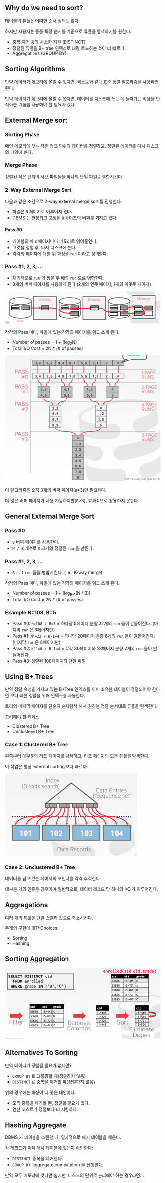 ## Why do we need to sort?

테이블의 튜플은 어떠한 순서 정의도 없다.

하지만 사용자는 종종 특정 순서를 기준으로 튜플을 탐색하기를 원한다.
* 중복 제거 등의 사소한 지원 (DISTINCT)
* 정렬된 튜플을 B+ tree 인덱스로 대량 로드하는 것이 더 빠르다.
* Aggregations (GROUP BY)

## Sorting Algorithms

만약 데이터가 메모리에 올릴 수 있다면, 퀵소트와 같이 표준 정렬 알고리즘을 사용하면 된다.

만약 데이터가 메모리에 올릴 수 없다면, 데이터를 디스크에 쓰는 데 들어가는 비용을 인식하는 기술을 사용해야 할 필요가 있다.

## External Merge sort

### Sorting Phase

메인 메모리에 맞는 작은 청크 단위의 데이터를 정렬하고, 정렬된 데이터를 다시 디스크의 파일에 쓴다.

### Merge Phase

정렬된 작은 단위의 서브 파일들을 하나의 단일 파일로 결합시킨다.

### 2-Way External Merge Sort

다음과 같은 조건으로 2-way external merge sort 를 진행한다.
* 파일은 `N` 페이지로 이루어져 있다.
* DBMS 는 한졍되고 고정된 `B` 사이즈의 버퍼를 가지고 있다.

#### Pass #0

* 테이블의 매 `B` 페이지마다 메모리로 읽어들인다.
* 그것을 정렬 후, 다시 디스크에 쓴다.
* 각각의 페이지에 대한 위 과정을 `run` 이라고 정의한다.

### Pass #1, 2, 3, ...

* 재귀적으로 `run` 의 쌍을 두 배의 `run` 으로 병합한다.
* 3개의 버퍼 페이지를 사용하게 된다 (2개의 인풋 페이지, 1개의 아웃풋 페이지)

![](./res/12-1.png)

각각의 Pass 마다, 파일에 있는 각각의 페이지를 읽고 쓰게 된다.
* Number of passes = 1 + (log<sub>2</sub>N)
* Total I/O Cost = 2N * (# of passes)

![](./res/12-2.png)

이 알고리즘은 오직 3개의 버퍼 페이지(`B`=3)만 필요하다.

더 많은 버퍼 페이지가 사용 가능하지만(`B`>3), 효과적으로 활용하지 못한다.

## General External Merge Sort

### Pass #0

* `B` 버퍼 페이지를 사용한다.
* `N / B` 개수로 `B` 크기의 정렬된 `run` 을 만든다.

### Pass #1, 2, 3, ...

* `B - 1` `run` 들을 병합시킨다. (i.e., K-way merge).

각각의 Pass 마다, 파일에 있는 각각의 페이지를 읽고 쓰게 된다.
* Number pf passes = 1 + (log<sub>B-1</sub>(N / B))
* Total I/O Cost = 2N * (# of passes)

### Example N=108, B=5

* Pass #0: `N=108 / B=5` = 하나당 5페이지 분량 22개의 `run` 들이 만들어진다. (마지막 `run` 은 3페이지만)
* Pass #1: `N'=22 / B-1=4` = 하나당 20페이지 분량 6개의 `run` 들이 만들어진다. (마지막 `run` 은 8페이지만)
* Pass #2: `N''=6 / B-1=4` = 각각 80페이지와 28페이지 분량 2개의 `run` 들이 만들어진다.
* Pass #3: 정렬된 108페이지의 단일 파일

## Using B+ Trees

만약 정렬 속성을 가지고 있는 B+Tree 인덱스를 이미 소유한 테이블이 정렬되어야 한다면 보다 빠른 정렬을 위해 인덱스를 사용한다.

트리의 마지막 페이지를 단순히 순차탐색 해서 원하는 정렬 순서대로 튜플을 탐색한다.

고려해야 할 케이스
* Clustered B+ Tree
* Unclustered B+ Tree

### Case 1: Clustered B+ Tree

왼쪽부터 대부분의 리프 페이지를 탐색하고, 리프 페이지의 모든 튜플을 탐색한다.

이 작업은 항상 external sorting 보다 빠르다.

![](./res/12-3.png)

### Case 2: Unclustered B+ Tree

데이터를 담고 있는 페이지의 포인터를 각각 추적한다.

대부분 거의 안좋은 경우이며 일반적으로, 데이터 레코드 당 하나의 I/O 가 이루어진다.

## Aggregations

여러 개의 튜플을 단일 스칼라 값으로 축소시킨다.

두개의 구현에 대한 Choices:
* Sorting
* Hashing

## Sorting Aggregation

![](./res/12-4.png)

## Alternatives To Sorting

만약 데이터가 정렬될 필요가 없다면?
* `GROUP BY` 로 그룹핑할 때(정렬하지 않음)
* `DISTINCT` 로 중복을 제거할 때(정렬하지 않음)

위의 경우에는 해싱이 더 좋은 대안이다.
* 오직 중복을 제거할 뿐, 정렬할 필요가 없다.
* 연산 코스트가 정렬보다 더 저렴하다.

## Hashing Aggregate

DBMS 가 테이블을 스캔할 때, 일시적으로 해시 테이블을 채운다.

각 레코드가 이미 해시 테이블에 있는지 확인한다:
* `DISTINCT`: 중복을 제거한다.
* `GROUP BY`: aggregate computation 을 진행한다.

만약 모두 메모리에 맞다면 쉽지만, 디스크의 단위로 분리해야 하는 경우라면...
